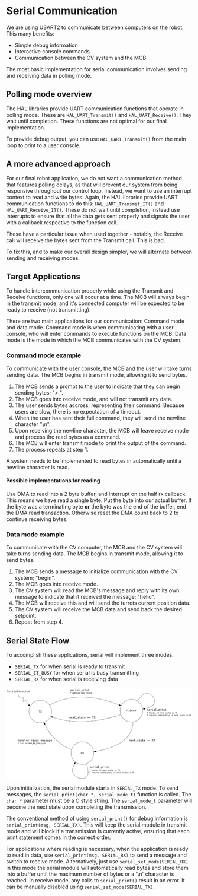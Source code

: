 # Serial Communication

We are using USART2 to communicate between computers on the robot. This
many benefits:

- Simple debug information
- Interactive console commands
- Communication between the CV system and the MCB

The most basic implementation for serial communication involves sending and
receiving data in polling mode.

## Polling mode overview

The HAL libraries provide UART communication functions that operate
in polling mode. These are `HAL_UART_Transmit()` and `HAL_UART_Receive()`.
They wait until completion. These functions are not optimal for our final
implementation.

To provide debug output, you can use `HAL_UART_Transmit()` from the
main loop to print to a user console.

## A more advanced approach

For our final robot application, we do not want a communication method
that features polling delays, as that will prevent our system from being
responsive throughout our control loop. Instead, we want to use an interrupt
context to read and write bytes. Again, the HAL libraries provide UART
communication functions to do this: `HAL_UART_Transmit_IT()` and
`HAL_UART_Receive_IT()`. These do not wait until completion, instead use
interrupts to ensure that all the data gets sent properly and signals the
user with a callback respective to the function call.

These have a particular issue when used together - notably, the Receive
call will receive the bytes sent from the Transmit call. This is bad.

To fix this, and to make our overall design simpler, we will alternate
between sending and receiving modes.

## Target Applications

To handle intercommunication properly while using the Transmit and Receive
functions, only one will occur at a time. The MCB will always begin in
the transmit mode, and it's connected computer will be expected to be
ready to receive (not transmitting).

There are two main applications for our communication: Command mode and
data mode. Command mode is when communicating with a user console, who
will enter commands to execute functions on the MCB. Data mode is the
mode in which the MCB communicates with the CV system.

### Command mode example

To communicate with the user console, the MCB and the user will take turns
sending data. The MCB begins in transmit mode, allowing it to send bytes.

1. The MCB sends a prompt to the user to indicate that they can begin
sending bytes; "> ".
2. The MCB goes into receive mode, and will not transmit any data.
3. The user sends bytes accross, representing their command. Because users
are slow, there is no expectation of a timeout.
4. When the user has sent their full command, they will send the newline
character "\n".
5. Upon receiving the newline character, the MCB will leave receive mode
and process the read bytes as a command.
6. The MCB will enter transmit mode to print the output of the command.
7. The process repeats at step 1.

A system needs to be implemented to read bytes in automatically until a
newline character is read.

#### Possible implementations for reading

Use DMA to read into a 2 byte buffer, and interrupt on the half rx callback.
This means we have read a single byte. Put the byte into our actual buffer.
If the byte was a terminating byte __or__ the byte was the end of the buffer,
end the DMA read transaction. Otherwise reset the DMA count back to 2 to
continue receiving bytes.

### Data mode example

To communicate with the CV computer, the MCB and the CV system will take turns
sending data. The MCB begins in transmit mode, allowing it to send bytes.

1. The MCB sends a message to initialize communication with the CV system;
"begin".
2. The MCB goes into receive mode.
3. The CV system will read the MCB's message and reply with its own message to
indicate that it received the message; "hello".
4. The MCB will receive this and will send the turrets current position data.
5. The CV system will receive the MCB data and send back the desired setpoint.
6. Repeat from step 4.

## Serial State Flow

To accomplish these applications, serial will implement three modes.

* `SERIAL_TX` for when serial is ready to transmit
* `SERIAL_IT_BUSY` for when serial is busy transmitting
* `SERIAL_RX` for when serial is receiving data

![Serial State Diagram](images/serial/Serial_Diagram.png)

Upon initialization, the serial module starts in `SERIAL_TX` mode.
To send messages, the `serial_print(char *, serial_mode_t)` function
is called. The `char *` parameter must be a C style string. The
`serial_mode_t` parameter will become the next state upon completing
the transmission.

The conventional method of using `serial_print()` for debug information
is `serial_print(msg, SERIAL_TX)`. This will keep the serial module
in transmit mode and will block if a transmission is currently active,
ensuring that each print statement comes in the correct order.

For applications where reading is necessary, when the application is
ready to read in data, use `serial_print(msg, SERIAL_RX)` to send
a message and switch to receive mode. Alternatively, just use
`serial_set_mode(SERIAL_RX)`. In this mode the serial module
will automatically read bytes and store them into a buffer until the
maximum number of bytes or a '\n' character is reached.
In receive mode, any calls to `serial_print()` result in an error.
It can be manually disabled using `serial_set_mode(SERIAL_TX)`.
